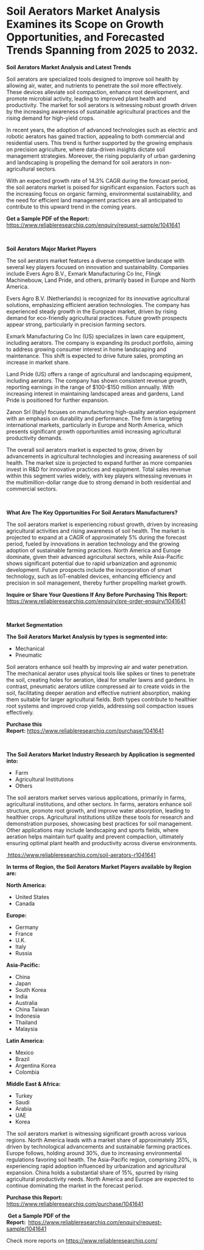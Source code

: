 <p><h1>Soil Aerators Market Analysis Examines its Scope on Growth Opportunities, and Forecasted Trends Spanning from 2025 to 2032.</h1></p><p><strong>Soil Aerators Market Analysis and Latest Trends</strong></p>
<p><p>Soil aerators are specialized tools designed to improve soil health by allowing air, water, and nutrients to penetrate the soil more effectively. These devices alleviate soil compaction, enhance root development, and promote microbial activity, leading to improved plant health and productivity. The market for soil aerators is witnessing robust growth driven by the increasing awareness of sustainable agricultural practices and the rising demand for high-yield crops.</p><p>In recent years, the adoption of advanced technologies such as electric and robotic aerators has gained traction, appealing to both commercial and residential users. This trend is further supported by the growing emphasis on precision agriculture, where data-driven insights dictate soil management strategies. Moreover, the rising popularity of urban gardening and landscaping is propelling the demand for soil aerators in non-agricultural sectors.</p><p>With an expected growth rate of 14.3% CAGR during the forecast period, the soil aerators market is poised for significant expansion. Factors such as the increasing focus on organic farming, environmental sustainability, and the need for efficient land management practices are all anticipated to contribute to this upward trend in the coming years.</p></p>
<p><strong>Get a Sample PDF of the Report:&nbsp;</strong> <a href="https://www.reliableresearchiq.com/enquiry/request-sample/1041641?utm_campaign=2926&utm_medium=2&utm_source=Github&utm_content=ia&utm_term=08042025&utm_id=soil-aerators">https://www.reliableresearchiq.com/enquiry/request-sample/1041641</a></p>
<p>&nbsp;</p>
<p><strong>Soil Aerators Major Market Players</strong></p>
<p><p>The soil aerators market features a diverse competitive landscape with several key players focused on innovation and sustainability. Companies include Evers Agro B.V., Exmark Manufacturing Co Inc, Flingk Machinebouw, Land Pride, and others, primarily based in Europe and North America.</p><p>Evers Agro B.V. (Netherlands) is recognized for its innovative agricultural solutions, emphasizing efficient aeration technologies. The company has experienced steady growth in the European market, driven by rising demand for eco-friendly agricultural practices. Future growth prospects appear strong, particularly in precision farming sectors.</p><p>Exmark Manufacturing Co Inc (US) specializes in lawn care equipment, including aerators. The company is expanding its product portfolio, aiming to address growing consumer interest in home landscaping and maintenance. This shift is expected to drive future sales, prompting an increase in market share.</p><p>Land Pride (US) offers a range of agricultural and landscaping equipment, including aerators. The company has shown consistent revenue growth, reporting earnings in the range of $100-$150 million annually. With increasing interest in maintaining landscaped areas and gardens, Land Pride is positioned for further expansion.</p><p>Zanon Srl (Italy) focuses on manufacturing high-quality aeration equipment with an emphasis on durability and performance. The firm is targeting international markets, particularly in Europe and North America, which presents significant growth opportunities amid increasing agricultural productivity demands.</p><p>The overall soil aerators market is expected to grow, driven by advancements in agricultural technologies and increasing awareness of soil health. The market size is projected to expand further as more companies invest in R&D for innovative practices and equipment. Total sales revenue within this segment varies widely, with key players witnessing revenues in the multimillion-dollar range due to strong demand in both residential and commercial sectors.</p></p>
<p>&nbsp;</p>
<p><strong>What Are The Key Opportunities For Soil Aerators Manufacturers?</strong></p>
<p><p>The soil aerators market is experiencing robust growth, driven by increasing agricultural activities and rising awareness of soil health. The market is projected to expand at a CAGR of approximately 5% during the forecast period, fueled by innovations in aeration technology and the growing adoption of sustainable farming practices. North America and Europe dominate, given their advanced agricultural sectors, while Asia-Pacific shows significant potential due to rapid urbanization and agronomic development. Future prospects include the incorporation of smart technology, such as IoT-enabled devices, enhancing efficiency and precision in soil management, thereby further propelling market growth.</p></p>
<p><strong>Inquire or Share Your Questions If Any Before Purchasing This Report:</strong> <a href="https://www.reliableresearchiq.com/enquiry/pre-order-enquiry/1041641?utm_campaign=2926&utm_medium=2&utm_source=Github&utm_content=ia&utm_term=08042025&utm_id=soil-aerators">https://www.reliableresearchiq.com/enquiry/pre-order-enquiry/1041641</a></p>
<p>&nbsp;</p>
<p><strong>Market Segmentation</strong></p>
<p><strong>The Soil Aerators Market Analysis by types is segmented into:</strong></p>
<p><ul><li>Mechanical</li><li>Pneumatic</li></ul></p>
<p><p>Soil aerators enhance soil health by improving air and water penetration. The mechanical aerator uses physical tools like spikes or tines to penetrate the soil, creating holes for aeration, ideal for smaller lawns and gardens. In contrast, pneumatic aerators utilize compressed air to create voids in the soil, facilitating deeper aeration and effective nutrient absorption, making them suitable for larger agricultural fields. Both types contribute to healthier root systems and improved crop yields, addressing soil compaction issues effectively.</p></p>
<p><strong>Purchase this Report:&nbsp;</strong><a href="https://www.reliableresearchiq.com/purchase/1041641?utm_campaign=2926&utm_medium=2&utm_source=Github&utm_content=ia&utm_term=08042025&utm_id=soil-aerators">https://www.reliableresearchiq.com/purchase/1041641</a></p>
<p>&nbsp;</p>
<p><strong>The Soil Aerators Market Industry Research by Application is segmented into:</strong></p>
<p><ul><li>Farm</li><li>Agricultural Institutions</li><li>Others</li></ul></p>
<p><p>The soil aerators market serves various applications, primarily in farms, agricultural institutions, and other sectors. In farms, aerators enhance soil structure, promote root growth, and improve water absorption, leading to healthier crops. Agricultural institutions utilize these tools for research and demonstration purposes, showcasing best practices for soil management. Other applications may include landscaping and sports fields, where aeration helps maintain turf quality and prevent compaction, ultimately ensuring optimal plant health and productivity across diverse environments.</p></p>
<p><a href="https://www.reliableresearchiq.com/soil-aerators-r1041641?utm_campaign=2926&utm_medium=2&utm_source=Github&utm_content=ia&utm_term=08042025&utm_id=soil-aerators">&nbsp;https://www.reliableresearchiq.com/soil-aerators-r1041641</a></p>
<p><strong>In terms of Region, the Soil Aerators Market Players available by Region are:</strong></p>
<p>
    <p> <strong> North America: </strong>
        <ul>
            <li>United States</li>
            <li>Canada</li>
        </ul>
        </p> 
    <p> <strong> Europe: </strong>
        <ul>
            <li>Germany</li>
            <li>France</li>
            <li>U.K.</li>
            <li>Italy</li>
            <li>Russia</li>
        </ul>
        </p> 
    <p> <strong> Asia-Pacific: </strong>
        <ul>
            <li>China</li>
            <li>Japan</li>
            <li>South Korea</li>
            <li>India</li>
            <li>Australia</li>
            <li>China Taiwan</li>
            <li>Indonesia</li>
            <li>Thailand</li>
            <li>Malaysia</li>
        </ul>
        </p> 
    <p> <strong> Latin America: </strong>
        <ul>
            <li>Mexico</li>
            <li>Brazil</li>
            <li>Argentina Korea</li>
            <li>Colombia</li>
        </ul>
        </p> 
    <p> <strong> Middle East & Africa: </strong>
        <ul>
            <li>Turkey</li>
            <li>Saudi</li>
            <li>Arabia</li>
            <li>UAE</li>
            <li>Korea</li>
        </ul>
    </p>
    </p>
<p><p>The soil aerators market is witnessing significant growth across various regions. North America leads with a market share of approximately 35%, driven by technological advancements and sustainable farming practices. Europe follows, holding around 30%, due to increasing environmental regulations favoring soil health. The Asia-Pacific region, comprising 20%, is experiencing rapid adoption influenced by urbanization and agricultural expansion. China holds a substantial share of 15%, spurred by rising agricultural productivity needs. North America and Europe are expected to continue dominating the market in the forecast period.</p></p>
<p><strong>Purchase this Report: </strong><a href="https://www.reliableresearchiq.com/purchase/1041641?utm_campaign=2926&utm_medium=2&utm_source=Github&utm_content=ia&utm_term=08042025&utm_id=soil-aerators">https://www.reliableresearchiq.com/purchase/1041641</a></p>
<p>&nbsp;<strong>Get a Sample PDF of the Report:&nbsp;&nbsp;</strong><a href="https://www.reliableresearchiq.com/enquiry/request-sample/1041641?utm_campaign=2926&utm_medium=2&utm_source=Github&utm_content=ia&utm_term=08042025&utm_id=soil-aerators">https://www.reliableresearchiq.com/enquiry/request-sample/1041641</a></p>
<p><strong></strong></p>
<p>Check more reports on <a href="https://www.reliableresearchiq.com/?utm_campaign=2926&utm_medium=2&utm_source=Github&utm_content=ia&utm_term=08042025&utm_id=soil-aerators">https://www.reliableresearchiq.com/</a></p>